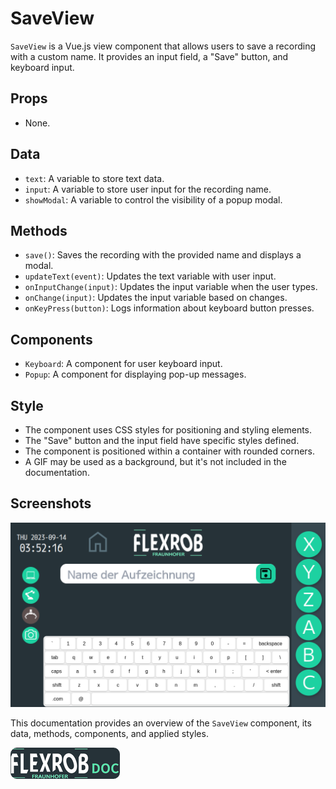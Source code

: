 # SaveView

`SaveView` is a Vue.js view component that allows users to save a recording with a custom name. It provides an input field, a "Save" button, and keyboard input.

## Props

- None.

## Data

- `text`: A variable to store text data.
- `input`: A variable to store user input for the recording name.
- `showModal`: A variable to control the visibility of a popup modal.

## Methods

- `save()`: Saves the recording with the provided name and displays a modal.
- `updateText(event)`: Updates the text variable with user input.
- `onInputChange(input)`: Updates the input variable when the user types.
- `onChange(input)`: Updates the input variable based on changes.
- `onKeyPress(button)`: Logs information about keyboard button presses.

## Components

- `Keyboard`: A component for user keyboard input.
- `Popup`: A component for displaying pop-up messages.

## Style

- The component uses CSS styles for positioning and styling elements.
- The "Save" button and the input field have specific styles defined.
- The component is positioned within a container with rounded corners.
- A GIF may be used as a background, but it's not included in the documentation.

## Screenshots

![SaveView](../../assets/images/FlexRob%20Views/SaveView.PNG)

This documentation provides an overview of the `SaveView` component, its data, methods, components, and applied styles.




[![Button Shield]][Shield]


<!---------------------------------------------------------------------------->

[Button Shield]: ../../assets/images/FlexRob%20Views/logo.png

[Shield]: https://ihebmrabet0.github.io/FlexRob_Doc

